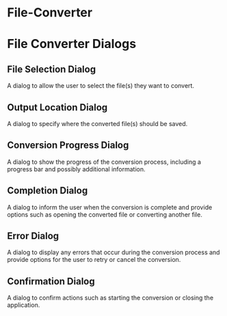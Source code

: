 # File-Converter

# File Converter Dialogs

## File Selection Dialog
A dialog to allow the user to select the file(s) they want to convert.

## Output Location Dialog
A dialog to specify where the converted file(s) should be saved.

## Conversion Progress Dialog
A dialog to show the progress of the conversion process, including a progress bar and possibly additional information.

## Completion Dialog
A dialog to inform the user when the conversion is complete and provide options such as opening the converted file or converting another file.

## Error Dialog
A dialog to display any errors that occur during the conversion process and provide options for the user to retry or cancel the conversion.

## Confirmation Dialog
A dialog to confirm actions such as starting the conversion or closing the application.
